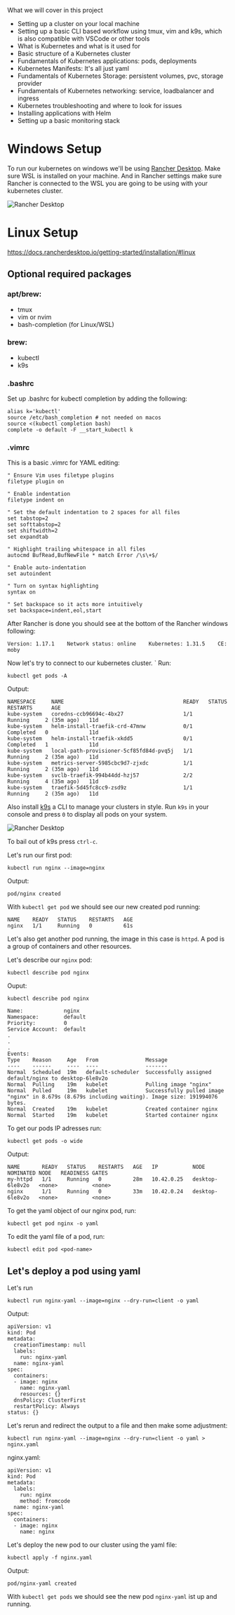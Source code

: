 What we will cover in this project

- Setting up a cluster on your local machine
- Setting up a basic CLI based workflow using tmux, vim and k9s, which is also compatible with VSCode or other tools
- What is Kubernetes and what is it used for
- Basic structure of a Kubernetes cluster
- Fundamentals of Kubernetes applications: pods, deployments
- Kubernetes Manifests: It's all just yaml
- Fundamentals of Kubernetes Storage: persistent volumes, pvc, storage provider
- Fundamentals of Kubernetes networking: service, loadbalancer and ingress
- Kubernetes troubleshooting and where to look for issues
- Installing applications with Helm
- Setting up a basic monitoring stack

# Windows Setup
To run our kubernetes on windows we'll be using [Rancher Desktop](https://rancherdesktop.io/). Make sure WSL is installed on your machine.
And in Rancher settings make sure Rancher is connected to the WSL you are going to be using with your kubernetes cluster.

![Rancher Desktop](images/wsl_pref.PNG)

# Linux Setup
https://docs.rancherdesktop.io/getting-started/installation/#linux
## Optional required packages
### apt/brew:
- tmux
- vim or nvim
- bash-completion (for Linux/WSL)
### brew:
- kubectl
- k9s
### .bashrc
Set up .bashrc for kubectl completion by adding the following:
```
alias k='kubectl'
source /etc/bash_completion # not needed on macos
source <(kubectl completion bash)
complete -o default -F __start_kubectl k
```
### .vimrc
This is a basic .vimrc for YAML editing:
```
" Ensure Vim uses filetype plugins
filetype plugin on

" Enable indentation
filetype indent on

" Set the default indentation to 2 spaces for all files
set tabstop=2
set softtabstop=2
set shiftwidth=2
set expandtab

" Highlight trailing whitespace in all files
autocmd BufRead,BufNewFile * match Error /\s\+$/

" Enable auto-indentation
set autoindent

" Turn on syntax highlighting
syntax on

" Set backspace so it acts more intuitively
set backspace=indent,eol,start
```

After Rancher is done you should see at the bottom of the Rancher windows following:
```
Version: 1.17.1    Network status: online    Kubernetes: 1.31.5    CE: moby
```

Now let's try to connect to our kubernetes cluster. `
Run:
```
kubectl get pods -A
```
Output:
```
NAMESPACE     NAME                                      READY   STATUS      RESTARTS      AGE
kube-system   coredns-ccb96694c-4bx27                   1/1     Running     2 (35m ago)   11d
kube-system   helm-install-traefik-crd-47mnw            0/1     Completed   0             11d
kube-system   helm-install-traefik-xkdd5                0/1     Completed   1             11d
kube-system   local-path-provisioner-5cf85fd84d-pvq5j   1/1     Running     2 (35m ago)   11d
kube-system   metrics-server-5985cbc9d7-zjxdc           1/1     Running     2 (35m ago)   11d
kube-system   svclb-traefik-994b44dd-hzj57              2/2     Running     4 (35m ago)   11d
kube-system   traefik-5d45fc8cc9-zsd9z                  1/1     Running     2 (35m ago)   11d
````

Also install [k9s](https://k9scli.io/topics/install/) a CLI to manage your clusters in style. Run `k9s` in your console and press `0` to display all pods on your system.

![Rancher Desktop](images/k9s_overview.PNG)

To bail out of k9s press `ctrl-c`.

Let's run our first pod:
```
kubectl run nginx --image=nginx
```
Output:
```
pod/nginx created
```
With `kubectl get pod` we should see our new created pod running:
```
NAME    READY   STATUS    RESTARTS   AGE
nginx   1/1     Running   0          61s
```
Let's also get another pod running, the image in this case is `httpd`.
A pod is a group of containers and other resources.

Let's describe our `nginx` pod:
```
kubectl describe pod nginx
```
Ouput:
```
kubectl describe pod nginx
```

```
Name:             nginx
Namespace:        default
Priority:         0
Service Account:  default
.
.
.
Events:
Type    Reason     Age   From               Message
----    ------     ----  ----               -------
Normal  Scheduled  19m   default-scheduler  Successfully assigned default/nginx to desktop-6le8v2o
Normal  Pulling    19m   kubelet            Pulling image "nginx"
Normal  Pulled     19m   kubelet            Successfully pulled image "nginx" in 8.679s (8.679s including waiting). Image size: 191994076 bytes.
Normal  Created    19m   kubelet            Created container nginx
Normal  Started    19m   kubelet            Started container nginx
```

To get our pods IP adresses run:
```
kubectl get pods -o wide
```
Output:
```
NAME       READY   STATUS    RESTARTS   AGE   IP           NODE              NOMINATED NODE   READINESS GATES
my-httpd   1/1     Running   0          28m   10.42.0.25   desktop-6le8v2o   <none>           <none>
nginx      1/1     Running   0          33m   10.42.0.24   desktop-6le8v2o   <none>           <none>
```

To get the yaml object of our nginx pod, run:
```
kubectl get pod nginx -o yaml
```

To edit the yaml file of a pod, run:
```
kubectl edit pod <pod-name>
```

## Let's deploy a pod using yaml
Let's run
```
kubectl run nginx-yaml --image=nginx --dry-run=client -o yaml
```
Output:
```
apiVersion: v1
kind: Pod
metadata:
  creationTimestamp: null
  labels:
    run: nginx-yaml
  name: nginx-yaml
spec:
  containers:
  - image: nginx
    name: nginx-yaml
    resources: {}
  dnsPolicy: ClusterFirst
  restartPolicy: Always
status: {}
```
Let's rerun and redirect the output to a file and then make some adjustment:
```
kubectl run nginx-yaml --image=nginx --dry-run=client -o yaml > nginx.yaml
```
nginx.yaml:
```
apiVersion: v1
kind: Pod
metadata:
  labels:
    run: nginx
    method: fromcode
  name: nginx-yaml
spec:
  containers:
  - image: nginx
    name: nginx

```
Let's deploy the new pod to our cluster using the yaml file:
```
kubectl apply -f nginx.yaml
```
Output:
```
pod/nginx-yaml created
```
With `kubectl get pods` we should see the new pod `nginx-yaml` ist up and running.
